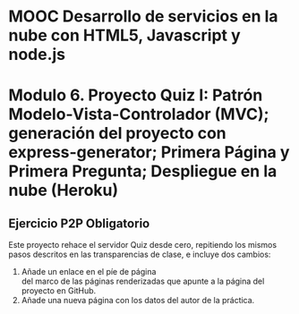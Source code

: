 # MOOC Desarrollo de servicios en la nube con HTML5, Javascript y node.js
# Modulo 6. Proyecto Quiz I: Patrón Modelo-Vista-Controlador (MVC); generación del proyecto con express-generator; Primera Página y Primera Pregunta; Despliegue en la nube (Heroku)

## Ejercicio P2P Obligatorio

Este proyecto rehace el servidor Quiz desde cero, repitiendo los mismos pasos descritos en las transparencias de clase, e incluye dos cambios:
1. Añade un enlace en el píe de página <footer> del marco de las páginas renderizadas que apunte a la página del proyecto en GitHub.
2. Añade una nueva página con los datos del autor de la práctica.
